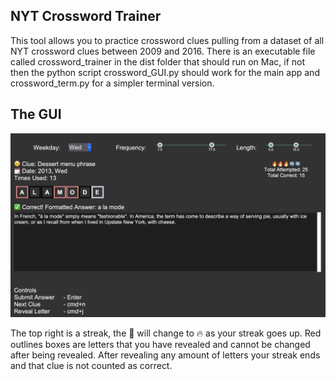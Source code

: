 ## NYT Crossword Trainer

This tool allows you to practice crossword clues pulling from a dataset of all NYT crossword clues between 2009 and 2016. There is an executable file called crossword_trainer in the dist folder that should run on Mac, if not then the python script crossword_GUI.py should work for the main app and crossword_term.py for a simpler terminal version.

## The GUI

![screenshot from the GUI app](/imgs/ss1.png)

The top right is a streak, the 🧊 will change to 🔥 as your streak goes up. Red outlines boxes are letters that you have revealed and cannot be changed after being revealed. After revealing any amount of letters your streak ends and that clue is not counted as correct.
